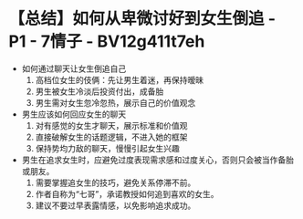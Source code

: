 # 【总结】如何从卑微讨好到女生倒追 - P1 - 7情子 - BV12g411t7eh

-   如何通过聊天让女生倒追自己
    1.  高档位女生的伎俩：先让男生着迷，再保持暧昧
    2.  男生被女生冷淡后投资付出，成备胎
    3.  男生需对女生忽冷忽热，展示自己的价值观念
-   男生应该如何回应女生的聊天
    1.  对有感觉的女生才聊天，展示标准和价值观
    2.  直接破解女生的话题逻辑，不进入她的框架
    3.  保持势均力敌的聊天，慢慢引起女生兴趣
-   男生在追求女生时，应避免过度表现需求感和过度关心，否则只会被当作备胎或朋友。
    1.  需要掌握追女生的技巧，避免关系停滞不前。
    2.  作者自称为“七哥”，承诺教授如何追到喜欢的女生。
    3.  建议不要过早表露情感，以免影响追求成功。